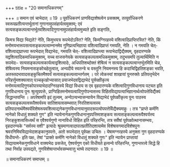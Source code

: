 +++
title = "20 समानाधिकरणम्"

+++
॥ समान एवं चाभेदात् ॥ 19 ॥ पूर्वाधिकरणं प्राणविद्याशेषत्वेन प्रसक्तम्, तत्पूर्वाधिकरणे स्वरूपप्रतीत्यन्तर्भूतानां गुणानामुपसंहार्यत्वमुक्तम्; एवं सत्यसङ्कल्पत्वान्तर्भूतवशित्वादिगुणानामुपसंहार्यत्वमुच्यते इति सङ्गतिः,

किमत्र विद्या भिद्यते? नेति, किमुभयत्र रूपभेदोऽस्ति? नेति, किमग्निरहस्ये वशित्वादिप्राप्तिरस्ति? नेति, किं मनोमयभारूपसत्यसङ्कल्पत्वाम्नानमेव गुणिप्रत्यभिज्ञाया वशित्वादिप्राप्तं गमयति, नेति । न गमयति चेत्- वशित्वाद्यप्राप्त्या रूपभेदात् विद्याभेदः, गमयति चेत्- वशित्वादिप्राप्त्या रूपाभेदाद्विद्यैक्यम्, वृहदारण्यके यद्वशित्वादिकमाधिकमुक्तम्, यच्च वाजसनेयके सत्यसङ्कल्पत्वमधिकमुक्तम्, तदुभयमपि तुल्यार्थिमिति न रूपभेदः- सत्यसङ्कल्पत्वकार्यत्वाद्वशित्वादेः, अधिपतिशब्दोक्तं शेषित्वं न सत्यसङ्कल्पत्वान्तर्भूतमिति चेन्न, शेषित्वस्य नियमनासङ्कोचहेतुत्वात्, अन्यदीये स्वतन्त्रे च वस्तुनि नियमनस्य हि कदाचिद्विहतिशङ्का भवति, अतस्तदभावादसङ्कुचितमैश्वर्यं सत्यसङ्कल्पत्वान्तर्गतम् । परे त्वेकस्यां शाखायां पुनरुक्तेः प्रतिपत्तृभेदेन परिहर्त्तुमशक्यत्वात् पञ्चकृत्व्रोभ्यासात् प्रयाजभेदवद्विद्याभेदं पूर्यपक्षीकृत्य मनोमयत्वादिगुणकोपास्याभेदादग्निरहस्ये विद्यां विधाय स एव वृहदारण्यके वशित्वादिगुणविधानाय पट्यत इति गुणविधानाय पुनः श्रुत्युपपत्तेः, प्राग्विहितमनोमयत्वादिगुणोपन्यसस्य विहितविद्यापत्याभिज्ञानार्थत्वोपत्तेविर्द्यैक्यं सिद्धान्तयन्ति । अपरेषामपि इदं तुल्यम्, अन्येऽप्यभ्यासन्यायेन विद्याभेदं पूर्वपक्षीकृत्य पुनः पाठस्य सत्यसङ्कल्पत्वरूपैश्वर्यस्य सातिशयत्वसम्भवात् निरतिशयत्वस्य प्रतिपादनार्थमैश्वर्यविशेषरूपवशित्वाद्यनेकगुणविधानायानुवादरूपत्वोपपत्तेर्विद्यैक्यमाहुः । तत्र "प्राप्ते कर्मणि नानेको विधातुं शक्यते गुण" इति न्यायेनानेकगुणविधानानुपपत्तिमाशङ्कय सत्यसङ्कल्पत्वरूपैश्वर्यस्य निरङ्कुशत्वसिध्यर्थं स एवैश्वर्यगुणो नानाविधो विहित इति परिहरन्ति, तत्र सर्वेषां पूर्वपक्षोत्थानासम्भवः, वृहदारण्यके "सर्वस्य वशी" इत्यादेः श्रूयमाणत्वादापातप्रतीतिदशायामेव विशेषावगमादविशेषपुनः श्रवरनिमिवविद्याभेदाशङ्कानुपपत्तेः, अतो रूपभेदात् पूर्वपक्ष उचितः । येषामग्नरहस्ये अनुक्ता गुण वृहदारण्यके विधीयन्ते- इति पक्षः, तेषां "प्राक्ते कर्मणि नानेको विधातुं शक्यते गुणः" इति न्यायेन प्राप्तायां विद्यायामनेकगुणविधाने वाक्यभेदः प्रसजेत्, ऐश्वर्यगुण एको विधीयते इत्यन्ये परिहरन्ति, गुणान्तरत्वे सिद्धे हि तथा निर्वाह उपपद्यते, गुणविशेषान्तर्भावसम्भवात्तु भाष्ये तदनादरः ॥ 19 ॥

॥ समानाधिकरणं समाप्तम् ॥

